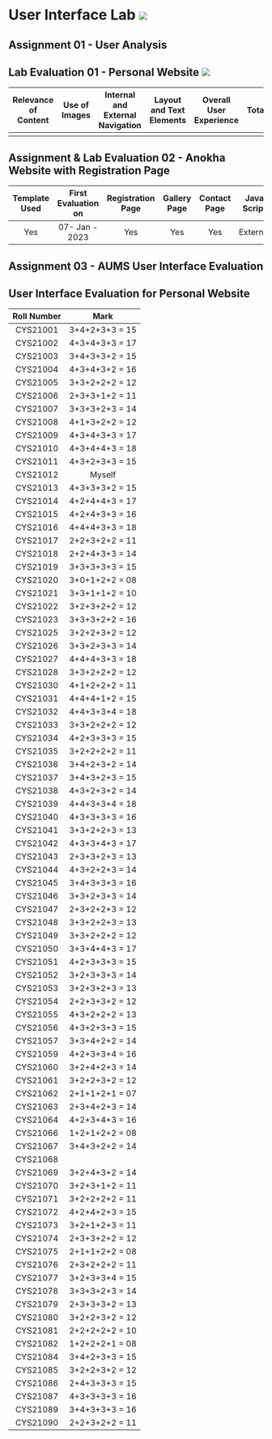# User Interface Lab ![](https://img.shields.io/badge/-Live-brightgreen)

## Assignment 01 - User Analysis 


## Lab Evaluation 01 - Personal Website ![](https://img.shields.io/badge/-Completed-brightgreen)

| Relevance of Content | Use of Images | Internal and External Navigation | Layout and Text Elements | Overall User Experience | Total | 
|:--------------------:|:-------------:|:--------------------------------:|:------------------------:|:-----------------------:|:-----:|
|                    |       |                   |                      |                  |     |

## Assignment & Lab Evaluation 02 - Anokha Website with Registration Page 

| Template Used | First Evaluation on |  Registration Page | Gallery Page | Contact Page | Java Script | Style Guide | Best Practices | 
|:-------------:|:-------------------:|:------------------:|:------------:|:------------:|:-----------:|:-----------:|:--------------:|
|     Yes       |   07- Jan - 2023    |       Yes          |      Yes     |     Yes      |   External  |     Yes     |     Yes        |

## Assignment 03 - AUMS User Interface Evaluation

## User Interface Evaluation for Personal Website


 |  Roll Number |     Mark       | 
 |:------------:|:--------------:| 
 |   CYS21001   | 3+4+2+3+3 = 15 | 
 |   CYS21002   | 4+3+4+3+3 = 17 | 
 |   CYS21003   | 3+4+3+3+2 = 15 | 
 |   CYS21004   | 4+3+4+3+2 = 16 | 
 |   CYS21005   | 3+3+2+2+2 = 12 | 
 |   CYS21006   | 2+3+3+1+2 = 11 | 
 |   CYS21007   | 3+3+3+2+3 = 14 | 
 |   CYS21008   | 4+1+3+2+2 = 12 | 
 |   CYS21009   | 4+3+4+3+3 = 17 | 
 |   CYS21010   | 4+3+4+4+3 = 18 | 
 |   CYS21011   | 4+3+2+3+3 = 15 | 
 |   CYS21012   |    Myself      | 
 |   CYS21013   | 4+3+3+3+2 = 15 | 
 |   CYS21014   | 4+2+4+4+3 = 17 |
 |   CYS21015   | 4+2+4+3+3 = 16 | 
 |   CYS21016   | 4+4+4+3+3 = 18 | 
 |   CYS21017   | 2+2+3+2+2 = 11 | 
 |   CYS21018   | 2+2+4+3+3 = 14 | 
 |   CYS21019   | 3+3+3+3+3 = 15 | 
 |   CYS21020   | 3+0+1+2+2 = 08 | 
 |   CYS21021   | 3+3+1+1+2 = 10 | 
 |   CYS21022   | 3+2+3+2+2 = 12 | 
 |   CYS21023   | 3+3+3+2+2 = 16 | 
 |   CYS21025   | 3+2+2+3+2 = 12 | 
 |   CYS21026   | 3+3+2+3+3 = 14 | 
 |   CYS21027   | 4+4+4+3+3 = 18 | 
 |   CYS21028   | 3+3+2+2+2 = 12 | 
 |   CYS21030   | 4+1+2+2+2 = 11 | 
 |   CYS21031   | 4+4+4+1+2 = 15 | 
 |   CYS21032   | 4+4+3+3+4 = 18 | 
 |   CYS21033   | 3+3+2+2+2 = 12 | 
 |   CYS21034   | 4+2+3+3+3 = 15 | 
 |   CYS21035   | 3+2+2+2+2 = 11 | 
 |   CYS21036   | 3+4+2+3+2 = 14 | 
 |   CYS21037   | 3+4+3+2+3 = 15 |  
 |   CYS21038   | 4+3+2+3+2 = 14 | 
 |   CYS21039   | 4+4+3+3+4 = 18 | 
 |   CYS21040   | 4+3+3+3+3 = 16 | 
 |   CYS21041   | 3+3+2+2+3 = 13 | 
 |   CYS21042   | 4+3+3+4+3 = 17 | 
 |   CYS21043   | 2+3+3+2+3 = 13 |
 |   CYS21044   | 4+3+2+2+3 = 14 | 
 |   CYS21045   | 3+4+3+3+3 = 16 | 
 |   CYS21046   | 3+3+2+3+3 = 14 | 
 |   CYS21047   | 2+3+2+2+3 = 12 | 
 |   CYS21048   | 3+3+2+2+3 = 13 | 
 |   CYS21049   | 3+3+2+2+2 = 12 | 
 |   CYS21050   | 3+3+4+4+3 = 17 | 
 |   CYS21051   | 4+2+3+3+3 = 15 |   
 |   CYS21052   | 3+2+3+3+3 = 14 |  
 |   CYS21053   | 3+2+3+2+3 = 13 |  
 |   CYS21054   | 2+2+3+3+2 = 12 | 
 |   CYS21055   | 4+3+2+2+2 = 13 | 
 |   CYS21056   | 4+3+2+3+3 = 15 | 
 |   CYS21057   | 3+3+4+2+2 = 14 | 
 |   CYS21059   | 4+2+3+3+4 = 16 | 
 |   CYS21060   | 3+2+4+2+3 = 14 | 
 |   CYS21061   | 3+2+2+3+2 = 12 | 
 |   CYS21062   | 2+1+1+2+1 = 07 | 
 |   CYS21063   | 2+3+4+2+3 = 14 | 
 |   CYS21064   | 4+2+3+4+3 = 16 | 
 |   CYS21066   | 1+2+1+2+2 = 08 | 
 |   CYS21067   | 3+4+3+2+2 = 14 | 
 |   CYS21068   |                | 
 |   CYS21069   | 3+2+4+3+2 = 14 | 
 |   CYS21070   | 3+2+3+1+2 = 11 | 
 |   CYS21071   | 3+2+2+2+2 = 11 | 
 |   CYS21072   | 4+2+4+2+3 = 15 | 
 |   CYS21073   | 3+2+1+2+3 = 11 | 
 |   CYS21074   | 2+3+3+2+2 = 12 | 
 |   CYS21075   | 2+1+1+2+2 = 08 | 
 |   CYS21076   | 2+3+2+2+2 = 11 | 
 |   CYS21077   | 3+2+3+3+4 = 15 | 
 |   CYS21078   | 3+3+3+2+3 = 14 | 
 |   CYS21079   | 2+3+3+3+2 = 13 | 
 |   CYS21080   | 3+2+2+3+2 = 12 | 
 |   CYS21081   | 2+2+2+2+2 = 10 | 
 |   CYS21082   | 1+2+2+2+1 = 08 | 
 |   CYS21084   | 3+4+2+3+3 = 15 | 
 |   CYS21085   | 3+2+2+3+2 = 12 | 
 |   CYS21086   | 2+4+3+3+3 = 15 | 
 |   CYS21087   | 4+3+3+3+3 = 16 | 
 |   CYS21089   | 3+4+3+3+3 = 16 | 
 |   CYS21090   | 2+2+3+2+2 = 11 |   
